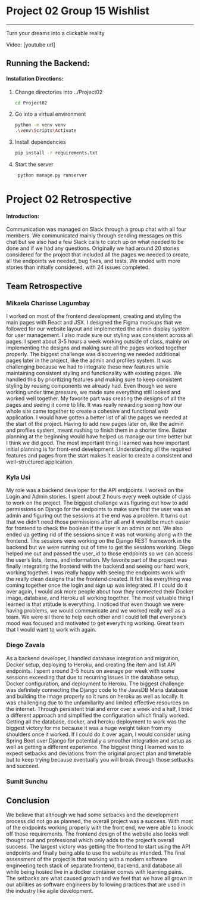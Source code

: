 # Project 02 Group 15 Wishlist 
<hr>
Turn your dreams into a clickable reality

Video: [youtube url]

## Running the Backend:
#### Installation Directions:
1. Change directories into ../Project02
   ```bash
   cd Project02
   ```
2. Go into a virtual environment

   ```bash
   python -m venv venv 
   .\venv\Scripts\Activate
   ```
3. Install dependencies

   ```bash
   pip install -r requirements.txt
   ```
4. Start the server
   ```bash
    python manage.py runserver
   ```
# Project 02 Retrospective 
#### Introduction:
Communication was managed on Slack through a group chat with all four members. We communicated mainly through sending messages on this chat but we also had a few Slack calls to catch up on what needed to be done and if we had any questions.
Originally we had around 20 stories considered for the project that included all the pages we needed to create, all the endpoints we needed, bug fixes, and tests. We ended with more stories than initially considered, with 24 issues completed. 

## Team Retrospective
### Mikaela Charisse Lagumbay
I worked on most of the frontend development, creating and styling the main pages with React and JSX. I designed the Figma mockups that we followed for our website layout and implemented the admin display system for user management. I also made sure our styling was consistent across all pages. I spent about 3-5 hours a week working outside of class, mainly on implementing the designs and making sure all the pages worked together properly. The biggest challenge was discovering we needed additional pages later in the project, like the admin and profiles system. It was challenging because we had to integrate these new features while maintaining consistent styling and functionality with existing pages. We handled this by prioritizing features and making sure to keep consistent styling by reusing components we already had. Even though we were working under time pressure, we made sure everything still looked and worked well together. My favorite part was creating the designs of all the pages and seeing it come to life. It was really rewarding seeing how our whole site came together to create a cohesive and functional web application. I would have gotten a better list of all the pages we needed at the start of the project. Having to add new pages later on, like the admin and profiles system, meant rushing to finish them in a shorter time. Better planning at the beginning would have helped us manage our time better but I think we did good. The most important thing I learned was how important initial planning is for front-end development. Understanding all the required features and pages from the start makes it easier to create a consistent and well-structured application.

### Kyla Usi
My role was a backend developer for the API endpoints. I worked on the Login and Admin stories. I spent about 2 hours every week outside of class to work on the project. The biggest challenge was figuring out how to add permissions on Django for  the endpoints to make sure that the user was an admin and figuring out the sessions at the end was a problem. It turns out that we didn’t need those permissions after all and it would be much easier for frontend to check the boolean if the user is an admin or not. We also ended up getting rid of the sessions since it was not working along with the frontend. The sessions were working on the Django REST framework in the backend but we were running out of time to get the sessions working. Diego helped me out and passed the user_id to those endpoints so we can access the user’s lists, items, and information. My favorite part of the project was finally integrating the frontend with the backend and seeing our hard work, working together. I was really happy with seeing the endpoints work with the really clean designs that the frontend created. It felt like everything was coming together once the login and sign up was integrated. If I could do it over again, I would ask more people about how they connected their Docker image, database, and Heroku all working together. The most valuable thing I learned is that attitude is everything. I noticed that even though we were having problems, we would communicate and we worked really well as a team. We were all there to help each other and I could tell that everyone’s mood was focused and motivated to get everything working. Great team that I would want to work with again. 

### Diego Zavala
As a backend developer, I handled database integration and migration, Docker setup, deploying to Heroku, and creating the item and list API endpoints. I spent around 3-5 hours on average per week with some sessions exceeding that due to recurring issues in the database setup, Docker configuration, and deployment to Heroku. The biggest challenge was definitely connecting the Django code to the JawsDB Maria database and building the image properly so it runs on heroku as well as locally. It was challenging due to the unfamiliarity and limited effective resources on the internet. Through persistent trial and error over a week and a half, I tried a different approach and simplified the configuration which finally worked. Getting all the database, docker, and heroku deployment to work was the biggest victory for me because it was a huge weight taken from my shoulders once it worked. If I could do it over again, I would consider using Spring Boot over Django for potentially a smoother integration and setup as well as getting a different experience. The biggest thing I learned was to expect setbacks and deviations from the original project plan and timetable but to keep trying because eventually you will break through those setbacks and succeed.

### Sumit Sunchu

## Conclusion
We believe that although we had some setbacks and the development process did not go as planned, the overall project was a success. With most of the endpoints working properly with the front end, we were able to knock off those requirements. The frontend design of the website also looks well thought out and professional which only adds to the project’s overall success. The largest victory was getting the frontend to start using the API endpoints and finally being able to use the website as intended. The final assessment of the project is that working with a modern software engineering tech stack of separate frontend, backend, and database all while being hosted live in a docker container comes with learning pains. The setbacks are what caused growth and we feel that we have all grown in our abilities as software engineers by following practices that are used in the industry like agile development. 
